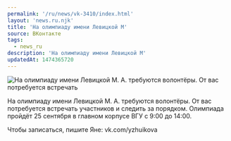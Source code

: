 ```yaml
---
permalink: '/ru/news/vk-3410/index.html'
layout: 'news.ru.njk'
title: 'На олимпиаду имени Левицкой М'
source: ВКонтакте
tags:
  - news_ru
description: 'На олимпиаду имени Левицкой М'
updatedAt: 1474365720
---
```

![На олимпиаду имени Левицкой М. А. требуются волонтёры. От вас потребуется встречать](https://sun9-16.userapi.com/impf/c604418/v604418484/2a47d/1_X3hCOQwxo.jpg?size=1280x720&quality=96&proxy=1&sign=ea0470779937b253f53ea42900f68e06&c_uniq_tag=q8rRhZl3Damz7ojev4l48Ms9kfLBObfdb1ETtfBYYLQ&type=album)

На олимпиаду имени Левицкой М. А. требуются волонтёры. От вас потребуется встречать участников и следить за порядком. Олимпиада пройдёт 25 сентября в главном корпусе ВГУ с 9:00 до 14:00.

Чтобы записаться, пишите Яне: vk.com/yzhuikova
